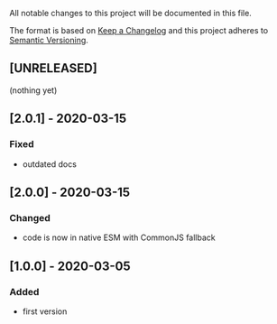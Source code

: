 All notable changes to this project will be documented in this file.

The format is based on [Keep a Changelog](http://keepachangelog.com/en/1.0.0/)
and this project adheres to [Semantic Versioning](http://semver.org/spec/v2.0.0.html).

## [UNRELEASED]
(nothing yet)

## [2.0.1] - 2020-03-15
### Fixed
- outdated docs

## [2.0.0] - 2020-03-15
### Changed
- code is now in native ESM with CommonJS fallback

## [1.0.0] - 2020-03-05
### Added
- first version
